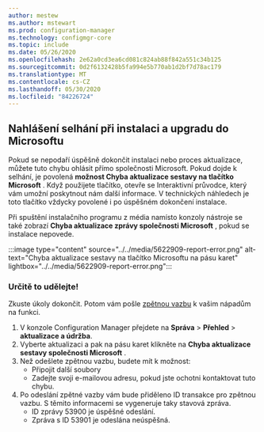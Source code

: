 ```yaml
---
author: mestew
ms.author: mstewart
ms.prod: configuration-manager
ms.technology: configmgr-core
ms.topic: include
ms.date: 05/26/2020
ms.openlocfilehash: 2e62a0cd3ea6cd081c824ab88f842a551c34b125
ms.sourcegitcommit: 0d2f6132428b5fa994e5b770ab1d2bf7d78ac179
ms.translationtype: MT
ms.contentlocale: cs-CZ
ms.lasthandoff: 05/30/2020
ms.locfileid: "84226724"
---
```

## <a name="report-setup-and-upgrade-failures-to-microsoft"></a>Nahlášení selhání při instalaci a upgradu do Microsoftu
<!--5622909-->
 Pokud se nepodaří úspěšně dokončit instalaci nebo proces aktualizace, můžete tuto chybu ohlásit přímo společnosti Microsoft. Pokud dojde k selhání, je povolená **možnost Chyba aktualizace sestavy na tlačítko Microsoft** . Když použijete tlačítko, otevře se Interaktivní průvodce, který vám umožní poskytnout nám další informace. V technických náhledech je toto tlačítko vždycky povolené i po úspěšném dokončení instalace.
 
 Při spuštění instalačního programu z média namísto konzoly nástroje se také zobrazí **Chyba aktualizace zprávy společnosti Microsoft** , pokud se instalace nepovede. 


 :::image type="content" source="../../media/5622909-report-error.png" alt-text="Chyba aktualizace sestavy na tlačítko Microsoftu na pásu karet" lightbox="../../media/5622909-report-error.png":::

### <a name="try-it-out"></a>Určitě to udělejte!

Zkuste úkoly dokončit. Potom vám pošle [zpětnou vazbu](../../technical-preview-2003.md#bkmk_feedback) k vašim nápadům na funkci.

1. V konzole Configuration Manager přejdete na **Správa**  >  **Přehled**  >  **aktualizace a údržba**.
1. Vyberte aktualizaci a pak na pásu karet klikněte na **Chyba aktualizace sestavy společnosti Microsoft** .
1. Než odešlete zpětnou vazbu, budete mít k možnost:
   - Připojit další soubory
   - Zadejte svoji e-mailovou adresu, pokud jste ochotni kontaktovat tuto chybu.
1. Po odeslání zpětné vazby vám bude přiděleno ID transakce pro zpětnou vazbu. S těmito informacemi se vygeneruje taky stavová zpráva.
   - ID zprávy 53900 je úspěšné odeslání.
   - Zpráva s ID 53901 je odeslána neúspěšná.